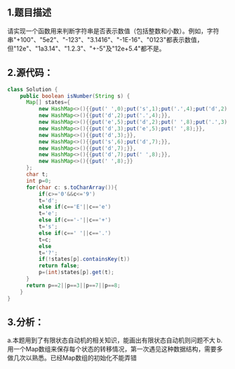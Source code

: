 ## 1.题目描述
请实现一个函数用来判断字符串是否表示数值（包括整数和小数）。例如，字符串"+100"、"5e2"、"-123"、"3.1416"、"-1E-16"、"0123"都表示数值，
但"12e"、"1a3.14"、"1.2.3"、"+-5"及"12e+5.4"都不是。


## 2.源代码：
```java
class Solution {
    public boolean isNumber(String s) {
      Map[] states={
          new HashMap<>(){{put(' ',0);put('s',1);put('.',4);put('d',2);}},
          new HashMap<>(){{put('d',2);put('.',4);}},
          new HashMap<>(){{put('e',5);put('d',2);put(' ',8);put('.',3);}},
          new HashMap<>(){{put('d',3);put('e',5);put(' ',8);}},
          new HashMap<>(){{put('d',3);}},
          new HashMap<>(){{put('s',6);put('d',7);}},
          new HashMap<>(){{put('d',7);}},
          new HashMap<>(){{put('d',7);put(' ',8);}},
          new HashMap<>(){{put(' ',8);}}
      };
      char t;
      int p=0;
      for(char c: s.toCharArray()){
          if(c>='0'&&c<='9')
          t='d';
          else if(c=='E'||c=='e')
          t='e';
          else if(c=='-'||c=='+')
          t='s';
          else if(c==' '||c=='.')
          t=c;
          else
          t='?';
          if(!states[p].containsKey(t))
          return false;
          p=(int)states[p].get(t);
      }
      return p==2||p==3||p==7||p==8;
    }
}
```

## 3.分析：
  a.本题用到了有限状态自动机的相关知识，能画出有限状态自动机则问题不大
  b.用一个Map数组来保存每个状态的转移情况，第一次遇见这种数据结构，需要多做几次以熟悉。已经Map数组的初始化不能弄错
